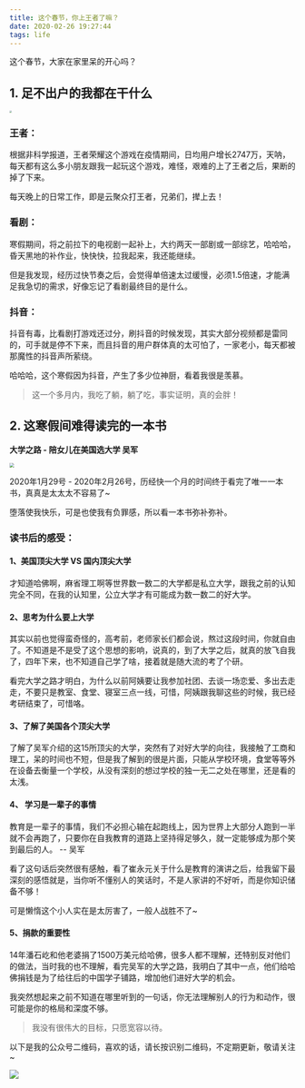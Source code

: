 ```yaml
---
title: 这个春节，你上王者了嘛？
date: 2020-02-26 19:27:44
tags: life
---
```


 

这个春节，大家在家里呆的开心吗？



## 1. 足不出户的我都在干什么

<img src="http://pic.yuti.site/20200226193142.jpeg" style="zoom:25%;" />



### 王者：

根据非科学报道，王者荣耀这个游戏在疫情期间，日均用户增长2747万，天呐，每天都有这么多小朋友跟我一起玩这个游戏，难怪，艰难的上了王者之后，果断的掉了下来。

每天晚上的日常工作，即是云聚众打王者，兄弟们，撵上去！

### 看剧：

寒假期间，将之前拉下的电视剧一起补上，大约两天一部剧或一部综艺，哈哈哈，昏天黑地的补作业，快快快，拉我起来，我还能继续。

但是我发现，经历过快节奏之后，会觉得单倍速太过缓慢，必须1.5倍速，才能满足我急切的需求，好像忘记了看剧最终目的是什么。

### 抖音：

抖音有毒，比看剧打游戏还过分，刷抖音的时候发现，其实大部分视频都是雷同的，可手就是停不下来，而且抖音的用户群体真的太可怕了，一家老小，每天都被那魔性的抖音声所萦绕。

哈哈哈，这个寒假因为抖音，产生了多少位神厨，看着我很是羡慕。



> 这一个多月内，我吃了躺，躺了吃，事实证明，真的会胖！



## 2. 这寒假间难得读完的一本书

**大学之路 - 陪女儿在美国选大学  吴军**

<img src="http://pic.yuti.site/20200226193336.jpg" style="zoom:50%;" />

2020年1月29号 - 2020年2月26号，历经快一个月的时间终于看完了唯一一本书，真真是太太太不容易了~



堕落使我快乐，可是也使我有负罪感，所以看一本书弥补弥补。



### 读书后的感受：

#### 1、美国顶尖大学 VS 国内顶尖大学

才知道哈佛啊，麻省理工啊等世界数一数二的大学都是私立大学，跟我之前的认知完全不同，在我的认知里，公立大学才有可能成为数一数二的好大学。



#### 2、思考为什么要上大学

其实以前也觉得蛮奇怪的，高考前，老师家长们都会说，熬过这段时间，你就自由了。不知道是不是受了这个思想的影响，说真的，到了大学之后，就真的放飞自我了，四年下来，也不知道自己学了啥，接着就是随大流的考了个研。

看完大学之路才明白，为什么以前阿姨要让我参加社团、去谈一场恋爱、多出去走走，不要只是教室、食堂、寝室三点一线，可惜，阿姨跟我聊这些的时候，我已经考研结束了，可惜咯。



#### 3、了解了美国各个顶尖大学

了解了吴军介绍的这15所顶尖的大学，突然有了对好大学的向往，我接触了工商和理工，呆的时间也不短，但是我了解到的很是片面，只能从学校环境，食堂等等外在设备去衡量一个学校，从没有深刻的想过学校的独一无二之处在哪里，还是看的太浅。



#### 4、 学习是一辈子的事情

教育是一辈子的事情，我们不必担心输在起跑线上，因为世界上大部分人跑到一半就不会再跑了，只要你在自我教育的道路上坚持得足够久，就一定能够成为那个笑到最后的人。                                           -- 吴军

看了这句话后突然很有感触，看了崔永元关于什么是教育的演讲之后，给我留下最深刻的感悟就是，当你听不懂别人的笑话时，不是人家讲的不好听，而是你知识储备不够！ 

可是懒惰这个小人实在是太厉害了，一般人战胜不了~



#### 5、捐款的重要性

14年潘石屹和他老婆捐了1500万美元给哈佛，很多人都不理解，还特别反对他们的做法，当时我的也不理解，看完吴军的大学之路，我明白了其中一点，他们给哈佛捐钱是为了给往后的中国学子铺路，增加他们进好大学的机会。

我突然想起来之前不知道在哪里听到的一句话，你无法理解别人的行为和动作，很可能是你的格局和深度不够。



> 我没有很伟大的目标，只愿宽容以待。



 以下是我的公众号二维码，喜欢的话，请长按识别二维码，不定期更新，敬请关注~

![](https://img.xiumi.us/xmi/ua/1HStU/i/a9310b7ccaddfe5115c5722651742c77-sz_27143.jpg?x-oss-process=style/xmorient)